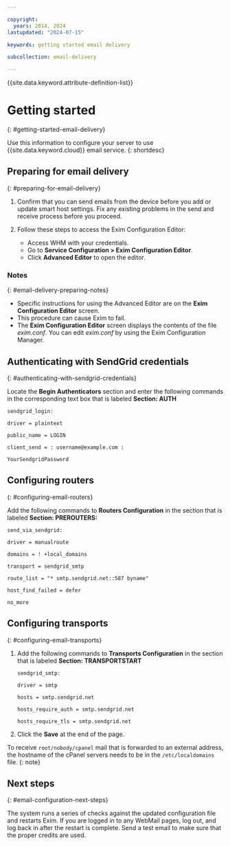 ```yaml
---

copyright:
  years: 2014, 2024
lastupdated: "2024-07-15"

keywords: getting started email delivery

subcollection: email-delivery

---
```


{{site.data.keyword.attribute-definition-list}}

# Getting started
{: #getting-started-email-delivery}

Use this information to configure your server to use {{site.data.keyword.cloud}} email service.
{: shortdesc}

## Preparing for email delivery
{: #preparing-for-email-delivery}

1. Confirm that you can send emails from the device before you add or update smart host settings. Fix any existing problems in the send and receive process before you proceed.
1. Follow these steps to access the Exim Configuration Editor:

   * Access WHM with your credentials.
   * Go to **Service Configuration > Exim Configuration Editor**.
   * Click **Advanced Editor** to open the editor.

### Notes
{: #email-delivery-preparing-notes}

* Specific instructions for using the Advanced Editor are on the **Exim Configuration Editor** screen.
* This procedure can cause Exim to fail.
* The **Exim Configuration Editor** screen displays the contents of the file _exim.conf_. You can edit _exim.conf_ by using the Exim Configuration Manager.

## Authenticating with SendGrid credentials
{: #authenticating-with-sendgrid-credentials}

Locate the **Begin Authenticators** section and enter the following commands in the corresponding text box that is labeled **Section: AUTH**

   `sendgrid_login:`

   `driver = plaintext`

   `public_name = LOGIN`

   `client_send = : username@example.com :`

   `YourSendgridPassword`

## Configuring routers
{: #configuring-email-routers}

Add the following commands to **Routers Configuration** in the section that is labeled **Section: PREROUTERS:**

   `send_via_sendgrid:`

   `driver = manualroute`

   `domains = ! +local_domains`

   `transport = sendgrid_smtp`

   `route_list = "* smtp.sendgrid.net::587 byname"`

   `host_find_failed = defer`

   `no_more`

## Configuring transports
{: #configuring-email-transports}

1. Add the following commands to **Transports Configuration** in the section that is labeled **Section: TRANSPORTSTART**

   `sendgrid_smtp:`

   `driver = smtp`

   `hosts = smtp.sendgrid.net`

   `hosts_require_auth = smtp.sendgrid.net`

   `hosts_require_tls = smtp.sendgrid.net`

1. Click the **Save** at the end of the page.

To receive `root/nobody/cpanel` mail that is forwarded to an external address, the hostname of the cPanel servers needs to be in the `/etc/localdomains` file.
{: note}

## Next steps
{: #email-configuration-next-steps}

The system runs a series of checks against the updated configuration file and restarts Exim. If you are logged in to any WebMail pages, log out, and log back in after the restart is complete. Send a test email to make sure that the proper credits are used.
